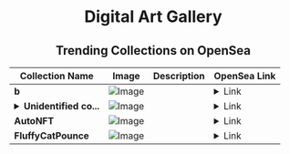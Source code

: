 <div align="center">

# Digital Art Gallery

## Trending Collections on OpenSea

| Collection Name                       | Image                                                                                     | Description                       | OpenSea Link                                                                                          |
|---------------------------------------|-------------------------------------------------------------------------------------------|-----------------------------------|--------------------------------------------------------------------------------------------------------|
| **b** | ![Image](https://i.seadn.io/s/raw/files/d2444d4a22b8d7f8f8604e9029550488.jpg?w=500&auto=format?w=200&auto=format) |  | <details><summary>Link</summary>[b](https://opensea.io/collection/b-11970)</details> |
| **<details><summary>Unidentified co...</summary>Unidentified contract 14aa4614-9762-4899-bc08-6aff2ee5f9a1</details>** | ![Image](https://i.seadn.io/s/raw/files/a837708742ad8afcb35eb60ba787976d.jpg?w=500&auto=format?w=200&auto=format) |  | <details><summary>Link</summary>[Unidentified contract 14aa4614-9762-4899-bc08-6aff2ee5f9a1](https://opensea.io/collection/unidentified-contract-14aa4614-9762-4899-bc08-6aff)</details> |
| **AutoNFT** | ![Image](https://i.seadn.io/s/raw/files/b2cd0cec1e9dc4fe8fb183891cab7d02.png?w=500&auto=format?w=200&auto=format) |  | <details><summary>Link</summary>[AutoNFT](https://opensea.io/collection/autonft-4)</details> |
| **FluffyCatPounce** | ![Image](https://i.seadn.io/s/raw/files/9b62666e666d5990a86055ce43276caa.jpg?w=500&auto=format?w=200&auto=format) |  | <details><summary>Link</summary>[FluffyCatPounce](https://opensea.io/collection/fluffycatpounce)</details> |

</div>